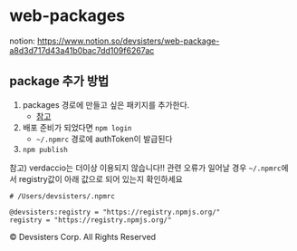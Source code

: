# web-packages

notion: <https://www.notion.so/devsisters/web-package-a8d3d717d43a41b0bac7dd109f6267ac>

## package 추가 방법
1. packages 경로에 만들고 싶은 패키지를 추가한다.
    - [참고](https://github.com/ryansonshine/typescript-npm-package-template)
2. 배포 준비가 되었다면 `npm login`
   - `~/.npmrc` 경로에 authToken이 발급된다
3. `npm publish`


참고) verdaccio는 더이상 이용되지 않습니다!!
관련 오류가 일어날 경우 `~/.npmrc`에서 registry값이 아래 값으로 되어 있는지 확인하세요
```shell
# /Users/devsisters/.npmrc

@devsisters:registry = "https://registry.npmjs.org/" 
registry = "https://registry.npmjs.org/" 
```

© Devsisters Corp. All Rights Reserved
